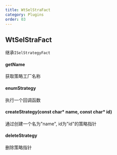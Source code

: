 ```yaml
---
title: WtSelStraFact
category: Plugins
order: 03
---
```


## WtSelStraFact
继承`ISelStrategyFact`

#### getName
获取策略工厂名称

#### enumStrategy
执行一个回调函数

#### createStrategy(const char* name, const char* id)
通过创建一个名为"name", id为"id"的策略指针

#### deleteStrategy
删除策略指针